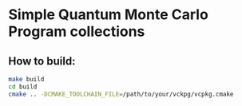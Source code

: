 # Simple Quantum Monte Carlo Program collections

## How to build:
```bash
make build
cd build
cmake .. -DCMAKE_TOOLCHAIN_FILE=/path/to/your/vckpg/vcpkg.cmake
```